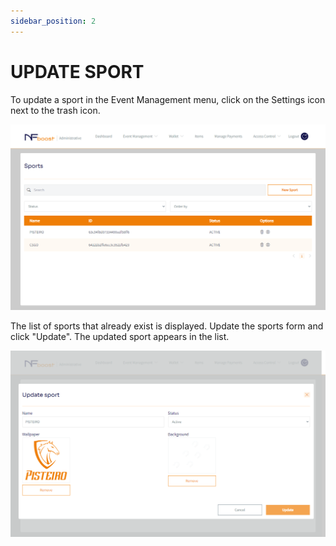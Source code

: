 ```yaml
---
sidebar_position: 2
---
```


# UPDATE SPORT

To update a sport in the Event Management menu, click on the Settings icon next to the trash icon.

![1](/img/novoesporte.png)

The list of sports that already exist is displayed. Update the sports form and click "Update". The updated sport appears in the list.

![1](/img/atualizaresporte.png)
